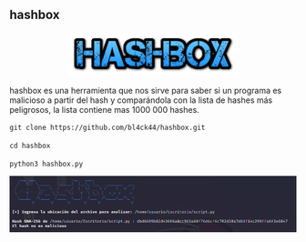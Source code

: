 ## hashbox

<p align="center">
<img src="Logotipo.png" width="300px">
</p>

hashbox es una herramienta que nos sirve para saber si un programa es malicioso a partir del hash y comparándola con la lista de hashes más peligrosos, la lista contiene mas 1000 000 hashes.

```
git clone https://github.com/bl4ck44/hashbox.git

cd hashbox

python3 hashbox.py
```

<p align="center">
<img src="Img/hash.png">
</p>
